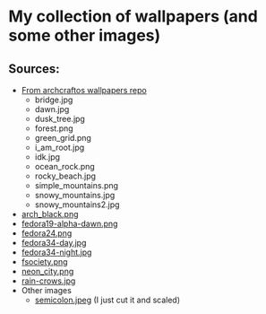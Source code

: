 # My collection of wallpapers (and some other images)

## Sources:  
- [From archcraftos wallpapers repo](https://github.com/archcraft-os/archcraft-wallpapers)
    - bridge.jpg
    - dawn.jpg
    - dusk_tree.jpg
    - forest.png
    - green_grid.png
    - i_am_root.jpg
    - idk.jpg
    - ocean_rock.png
    - rocky_beach.jpg
    - simple_mountains.png
    - snowy_mountains.jpg
    - snowy_mountains2.jpg
- [arch_black.png](https://store.kde.org/p/1151013/)
- [fedora19-alpha-dawn.png](https://fedoraproject.org/wiki/Wallpapers#Dawn_.28used_for_non-animated_version.29_3)
- [fedora24.png](https://fedoraproject.org/wiki/Wallpapers#Fedora_24)
- [fedora34-day.jpg](https://fedoraproject.org/wiki/Wallpapers#Fedora_34)
- [fedora34-night.jpg](https://fedoraproject.org/wiki/Wallpapers#Fedora_34)
- [fsociety.png](http://wallpaperswide.com/fsociety_mr_robot_hacking-wallpapers.html)
- [neon_city.png](https://free4kwallpapers.com/neon-wallpapers)
- [rain-crows.jpg](https://wallpapersafari.com/w/ZV9v31)
- Other images
    - [semicolon.jpeg](https://codeburst.io/why-i-prefer-to-use-semicolon-in-javascript-f00c303547) (I just cut it and scaled)
